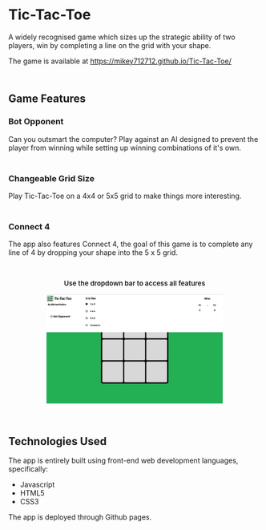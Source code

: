 # Tic-Tac-Toe

A widely recognised game which sizes up the strategic ability of two players, win by completing a line on the grid with your shape.

The game is available at https://mikey712712.github.io/Tic-Tac-Toe/

## <br> **Game Features**

### **Bot Opponent**

Can you outsmart the computer? Play against an AI designed to prevent the player from winning while setting up winning combinations of it's own.

### <br> **Changeable Grid Size**

Play Tic-Tac-Toe on a 4x4 or 5x5 grid to make things more interesting.

### <br> **Connect 4**

The app also features Connect 4, the goal of this game is to complete any line of 4 by dropping your shape into the 5 x 5 grid.

<br>

<p align="center"
    style="font-size: 0.95em; font-weight: 600">
Use the dropdown bar to access all features
</p>

<p align="center"><img 
    src="./images/readmesnip.png" 
    style= "width: 70%"
    title="dropdown bar">
</p>
<br>

## **Technologies Used**

The app is entirely built using front-end web development languages, specifically:

<ul>
    <li>Javascript</li>
    <li>HTML5</li>
    <li>CSS3</li>
</ul>

The app is deployed through Github pages.
